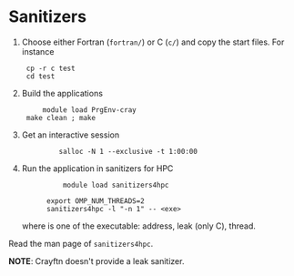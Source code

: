 # Sanitizers

1. Choose either Fortran (`fortran/`) or C (`c/`) and copy the start files. For instance

		cp -r c test
		cd test

2. Build the applications

   	        module load PrgEnv-cray
		make clean ; make

3. Get an interactive session 

                salloc -N 1 --exclusive -t 1:00:00
        
4. Run the application in sanitizers for HPC

                 module load sanitizers4hpc

	         export OMP_NUM_THREADS=2
	         sanitizers4hpc -l "-n 1" -- <exe>

    where <exe> is one of the executable: address, leak (only C), thread.

Read the man page of `sanitizers4hpc`.

**NOTE**: Crayftn doesn't provide a leak sanitizer.